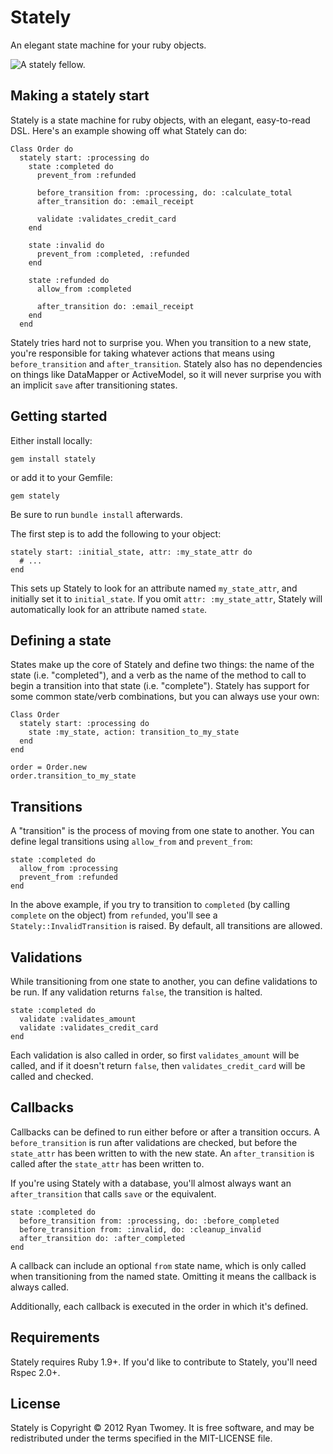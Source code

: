# Stately

An elegant state machine for your ruby objects.

![A stately fellow.](https://dl.dropbox.com/u/2754528/exquisite_cat.jpg "A stately fellow.")

## Making a stately start

Stately is a state machine for ruby objects, with an elegant, easy-to-read DSL. Here's an example showing off what Stately can do:

    Class Order do
      stately start: :processing do
        state :completed do
          prevent_from :refunded

          before_transition from: :processing, do: :calculate_total
          after_transition do: :email_receipt

          validate :validates_credit_card
        end

        state :invalid do
          prevent_from :completed, :refunded
        end

        state :refunded do
          allow_from :completed

          after_transition do: :email_receipt
        end
      end

Stately tries hard not to surprise you. When you transition to a new state, you're responsible for taking whatever actions that means using `before_transition` and `after_transition`. Stately also has no dependencies on things like DataMapper or ActiveModel, so it will never surprise you with an implicit `save` after transitioning states.

## Getting started

Either install locally:

    gem install stately

or add it to your Gemfile:

    gem stately

Be sure to run `bundle install` afterwards.

The first step is to add the following to your object:

    stately start: :initial_state, attr: :my_state_attr do
      # ...
    end

This sets up Stately to look for an attribute named `my_state_attr`, and initially set it to `initial_state`. If you omit `attr: :my_state_attr`, Stately will automatically look for an attribute named `state`.

## Defining a state

States make up the core of Stately and define two things: the name of the state (i.e. "completed"), and a verb as the name of the method to call to begin a transition into that state (i.e. "complete"). Stately has support for some common state/verb combinations, but you can always use your own:

    Class Order
      stately start: :processing do
        state :my_state, action: transition_to_my_state
      end
    end

    order = Order.new
    order.transition_to_my_state

## Transitions

A "transition" is the process of moving from one state to another. You can define legal transitions using `allow_from` and `prevent_from`:

    state :completed do
      allow_from :processing
      prevent_from :refunded
    end

In the above example, if you try to transition to `completed` (by calling `complete` on the object) from `refunded`, you'll see a `Stately::InvalidTransition` is raised. By default, all transitions are allowed.

## Validations

While transitioning from one state to another, you can define validations to be run. If any validation returns `false`, the transition is halted.

    state :completed do
      validate :validates_amount
      validate :validates_credit_card
    end

Each validation is also called in order, so first `validates_amount` will be called, and if it doesn't return `false`, then `validates_credit_card` will be called and checked.

## Callbacks

Callbacks can be defined to run either before or after a transition occurs. A `before_transition` is run after validations are checked, but before the `state_attr` has been written to with the new state. An `after_transition` is called after the `state_attr` has been written to.

If you're using Stately with a database, you'll almost always want an `after_transition` that calls `save` or the equivalent.

    state :completed do
      before_transition from: :processing, do: :before_completed
      before_transition from: :invalid, do: :cleanup_invalid
      after_transition do: :after_completed
    end

A callback can include an optional `from` state name, which is only called when transitioning from the named state. Omitting it means the callback is always called.

Additionally, each callback is executed in the order in which it's defined.

## Requirements

Stately requires Ruby 1.9+. If you'd like to contribute to Stately, you'll need Rspec 2.0+.

## License

Stately is Copyright © 2012 Ryan Twomey. It is free software, and may be redistributed under the terms specified in the MIT-LICENSE file.

